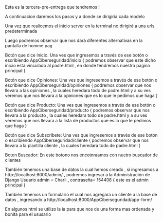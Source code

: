  
 Esta es la tercera-pre-entrega que tendremos ! 

 A continuacion daremos los pasos y a donde se dirigiria cada modelo 

Una vez que realicemos el inicio server en la terminal no dirigirá a una urls predeterminada 

Luego podremos observar que nos dará diferentes alternativas en la pantalla de homme pag 

Botón que dice Inicio:
Una ves que ingresemos a través de ese botón o escribiendo  AppCiberseguridad/inicio { podremos observar que este dicho inicio esta vinculado al padre.html , en donde tendremos nuestra pagina principal }

Botón que dice Opiniones:
Una ves que ingresemos a través de ese botón o escribiendo  AppCiberseguridad/opiniones { podremos observar que nos llevara a las opiniones , la cuales heredara todo de padre.html y a su ves veremos que nos llevara a la opiniones que es lo que le pedimos que haga }

Botón que dice Producto:
Una ves que ingresemos a través de ese botón o escribiendo  AppCiberseguridad/producto  { podremos observar que nos llevara a la producto , la cuales heredara todo de padre.html y a su ves veremos que nos llevara a la lista de productos  que es lo que le pedimos que haga }

Botón que dice Subscribete:
Una ves que ingresemos a través de ese botón o escribiendo  AppCiberseguridad/cliente { podremos observar que nos llevara a la plantilla cliente , la cuales heredara todo de padre.html  }

Boton Buscador: 
En este botono nos encotnraamos con nuetro buscador de clientes 

También tenemos una base de datos la cual hemos creado , si ingresamos a http://localhost:8000/admin/ , podremos ingresar a la Administración de Django 
Usuario admin = Charli , contraseña= 154408  { este es el admin principal } 

También tenemos un formulario el cual nos agregara un cliente a la base de datos , ingresando a http://localhost:8000/AppCiberseguridad/app-form/

En algunos html se utilizo la ia para que nos de una forma mas ordenada y bonita para el ususario 